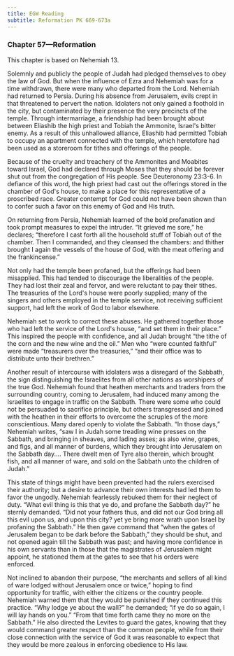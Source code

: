 ```yaml
---
title: EGW Reading
subtitle: Reformation PK 669-673a
---
```


### Chapter 57—Reformation

This chapter is based on Nehemiah 13.

Solemnly and publicly the people of Judah had pledged themselves to obey the law of God. But when the influence of Ezra and Nehemiah was for a time withdrawn, there were many who departed from the Lord. Nehemiah had returned to Persia. During his absence from Jerusalem, evils crept in that threatened to pervert the nation. Idolaters not only gained a foothold in the city, but contaminated by their presence the very precincts of the temple. Through intermarriage, a friendship had been brought about between Eliashib the high priest and Tobiah the Ammonite, Israel's bitter enemy. As a result of this unhallowed alliance, Eliashib had permitted Tobiah to occupy an apartment connected with the temple, which heretofore had been used as a storeroom for tithes and offerings of the people.

Because of the cruelty and treachery of the Ammonites and Moabites toward Israel, God had declared through Moses that they should be forever shut out from the congregation of His people. See Deuteronomy 23:3-6. In defiance of this word, the high priest had cast out the offerings stored in the chamber of God's house, to make a place for this representative of a proscribed race. Greater contempt for God could not have been shown than to confer such a favor on this enemy of God and His truth.

On returning from Persia, Nehemiah learned of the bold profanation and took prompt measures to expel the intruder. “It grieved me sore,” he declares; “therefore I cast forth all the household stuff of Tobiah out of the chamber. Then I commanded, and they cleansed the chambers: and thither brought I again the vessels of the house of God, with the meat offering and the frankincense.”

Not only had the temple been profaned, but the offerings had been misapplied. This had tended to discourage the liberalities of the people. They had lost their zeal and fervor, and were reluctant to pay their tithes. The treasuries of the Lord's house were poorly supplied; many of the singers and others employed in the temple service, not receiving sufficient support, had left the work of God to labor elsewhere.

Nehemiah set to work to correct these abuses. He gathered together those who had left the service of the Lord's house, “and set them in their place.” This inspired the people with confidence, and all Judah brought “the tithe of the corn and the new wine and the oil.” Men who “were counted faithful” were made “treasurers over the treasuries,” “and their office was to distribute unto their brethren.”

Another result of intercourse with idolaters was a disregard of the Sabbath, the sign distinguishing the Israelites from all other nations as worshipers of the true God. Nehemiah found that heathen merchants and traders from the surrounding country, coming to Jerusalem, had induced many among the Israelites to engage in traffic on the Sabbath. There were some who could not be persuaded to sacrifice principle, but others transgressed and joined with the heathen in their efforts to overcome the scruples of the more conscientious. Many dared openly to violate the Sabbath. “In those days,” Nehemiah writes, “saw I in Judah some treading wine presses on the Sabbath, and bringing in sheaves, and lading asses; as also wine, grapes, and figs, and all manner of burdens, which they brought into Jerusalem on the Sabbath day.... There dwelt men of Tyre also therein, which brought fish, and all manner of ware, and sold on the Sabbath unto the children of Judah.”

This state of things might have been prevented had the rulers exercised their authority; but a desire to advance their own interests had led them to favor the ungodly. Nehemiah fearlessly rebuked them for their neglect of duty. “What evil thing is this that ye do, and profane the Sabbath day?” he sternly demanded. “Did not your fathers thus, and did not our God bring all this evil upon us, and upon this city? yet ye bring more wrath upon Israel by profaning the Sabbath.” He then gave command that “when the gates of Jerusalem began to be dark before the Sabbath,” they should be shut, and not opened again till the Sabbath was past; and having more confidence in his own servants than in those that the magistrates of Jerusalem might appoint, he stationed them at the gates to see that his orders were enforced.

Not inclined to abandon their purpose, “the merchants and sellers of all kind of ware lodged without Jerusalem once or twice,” hoping to find opportunity for traffic, with either the citizens or the country people. Nehemiah warned them that they would be punished if they continued this practice. “Why lodge ye about the wall?” he demanded; “if ye do so again, I will lay hands on you.” “From that time forth came they no more on the Sabbath.” He also directed the Levites to guard the gates, knowing that they would command greater respect than the common people, while from their close connection with the service of God it was reasonable to expect that they would be more zealous in enforcing obedience to His law.